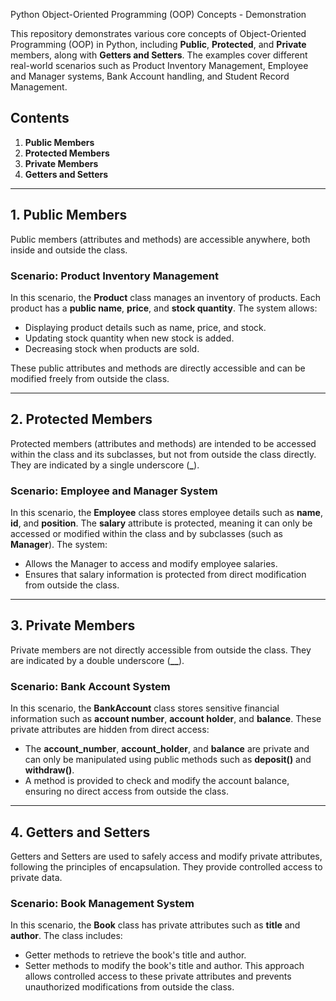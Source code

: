 Python Object-Oriented Programming (OOP) Concepts - Demonstration

This repository demonstrates various core concepts of Object-Oriented Programming (OOP) in Python, including **Public**, **Protected**, and **Private** members, along with **Getters and Setters**. The examples cover different real-world scenarios such as Product Inventory Management, Employee and Manager systems, Bank Account handling, and Student Record Management.

## Contents
1. **Public Members**  
2. **Protected Members**  
3. **Private Members**  
4. **Getters and Setters**  

---

## 1. Public Members

Public members (attributes and methods) are accessible anywhere, both inside and outside the class.

### Scenario: Product Inventory Management
In this scenario, the **Product** class manages an inventory of products. Each product has a **public name**, **price**, and **stock quantity**. The system allows:
- Displaying product details such as name, price, and stock.
- Updating stock quantity when new stock is added.
- Decreasing stock when products are sold.

These public attributes and methods are directly accessible and can be modified freely from outside the class.

---

## 2. Protected Members

Protected members (attributes and methods) are intended to be accessed within the class and its subclasses, but not from outside the class directly. They are indicated by a single underscore (**_**).

### Scenario: Employee and Manager System
In this scenario, the **Employee** class stores employee details such as **name**, **id**, and **position**. The **salary** attribute is protected, meaning it can only be accessed or modified within the class and by subclasses (such as **Manager**). The system:
- Allows the Manager to access and modify employee salaries.
- Ensures that salary information is protected from direct modification from outside the class.

---

## 3. Private Members

Private members are not directly accessible from outside the class. They are indicated by a double underscore (**__**).

### Scenario: Bank Account System
In this scenario, the **BankAccount** class stores sensitive financial information such as **account number**, **account holder**, and **balance**. These private attributes are hidden from direct access:
- The **account_number**, **account_holder**, and **balance** are private and can only be manipulated using public methods such as **deposit()** and **withdraw()**.
- A method is provided to check and modify the account balance, ensuring no direct access from outside the class.

---

## 4. Getters and Setters

Getters and Setters are used to safely access and modify private attributes, following the principles of encapsulation. They provide controlled access to private data.

### Scenario: Book Management System
In this scenario, the **Book** class has private attributes such as **title** and **author**. The class includes:
- Getter methods to retrieve the book's title and author.
- Setter methods to modify the book's title and author.
This approach allows controlled access to these private attributes and prevents unauthorized modifications from outside the class.




